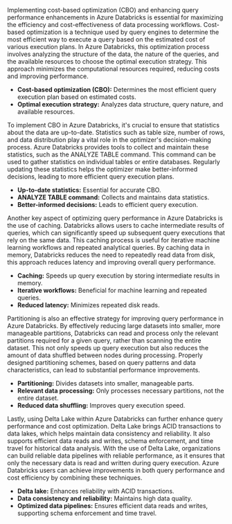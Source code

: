 Implementing cost-based optimization (CBO) and enhancing query performance enhancements in Azure Databricks is essential for maximizing the efficiency and cost-effectiveness of data processing workflows. Cost-based optimization is a technique used by query engines to determine the most efficient way to execute a query based on the estimated cost of various execution plans. In Azure Databricks, this optimization process involves analyzing the structure of the data, the nature of the queries, and the available resources to choose the optimal execution strategy. This approach minimizes the computational resources required, reducing costs and improving performance.

- **Cost-based optimization (CBO):** Determines the most efficient query execution plan based on estimated costs.
- **Optimal execution strategy:** Analyzes data structure, query nature, and available resources.

To implement CBO in Azure Databricks, it's crucial to ensure that statistics about the data are up-to-date. Statistics such as table size, number of rows, and data distribution play a vital role in the optimizer's decision-making process. Azure Databricks provides tools to collect and maintain these statistics, such as the ANALYZE TABLE command. This command can be used to gather statistics on individual tables or entire databases. Regularly updating these statistics helps the optimizer make better-informed decisions, leading to more efficient query execution plans.

- **Up-to-date statistics:** Essential for accurate CBO.
- **ANALYZE TABLE command:** Collects and maintains data statistics.
- **Better-informed decisions:** Leads to efficient query execution.

Another key aspect of optimizing query performance in Azure Databricks is the use of caching. Databricks allows users to cache intermediate results of queries, which can significantly speed up subsequent query executions that rely on the same data. This caching process is useful for iterative machine learning workflows and repeated analytical queries. By caching data in memory, Databricks reduces the need to repeatedly read data from disk, this approach reduces latency and improving overall query performance.

- **Caching:** Speeds up query execution by storing intermediate results in memory.
- **Iterative workflows:** Beneficial for machine learning and repeated queries.
- **Reduced latency:** Minimizes repeated disk reads.

Partitioning is also an effective strategy for improving query performance in Azure Databricks. By effectively reducing large datasets into smaller, more manageable partitions, Databricks can read and process only the relevant partitions required for a given query, rather than scanning the entire dataset. This not only speeds up query execution but also reduces the amount of data shuffled between nodes during processing. Properly designed partitioning schemes, based on query patterns and data characteristics, can lead to substantial performance improvements.

- **Partitioning:** Divides datasets into smaller, manageable parts.
- **Relevant data processing:** Only processes necessary partitions, not the entire dataset.
- **Reduced data shuffling:** Improves query execution speed.

Lastly, using Delta Lake within Azure Databricks can further enhance query performance and cost optimization. Delta Lake brings ACID transactions to data lakes, which helps maintain data consistency and reliability. It also supports efficient data reads and writes, schema enforcement, and time travel for historical data analysis. With the use of Delta Lake, organizations can build reliable data pipelines with reliable performance, as it ensures that only the necessary data is read and written during query execution. Azure Databricks users can achieve improvements in both query performance and cost efficiency by combining these techniques.

- **Delta lake:** Enhances reliability with ACID transactions.
- **Data consistency and reliability:** Maintains high data quality.
- **Optimized data pipelines:** Ensures efficient data reads and writes, supporting schema enforcement and time travel.